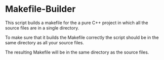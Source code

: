 # Makefile-Builder
This script builds a makefile for the a pure C++ project in which all the source files are in a single directory.

To make sure that it builds the Makefile correctly the script should be in the same directory as all your source files.

The resulting Makefile will be in the same directory as the source files.
